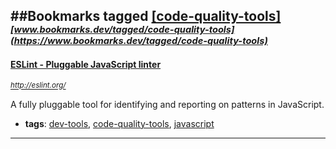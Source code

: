 ##Bookmarks tagged [[code-quality-tools]](https://www.bookmarks.dev?q=[code-quality-tools])
_<sup><sup>[www.bookmarks.dev/tagged/code-quality-tools](https://www.bookmarks.dev/tagged/code-quality-tools)</sup></sup>_
---
#### [ESLint - Pluggable JavaScript linter](http://eslint.org/)
_<sup>http://eslint.org/</sup>_

A fully pluggable tool for identifying and reporting on patterns in JavaScript.
* **tags**: [dev-tools](../tagged/dev-tools.md), [code-quality-tools](../tagged/code-quality-tools.md), [javascript](../tagged/javascript.md)
---
